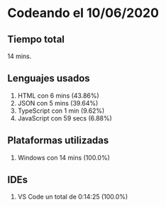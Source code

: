 # Codeando el 10/06/2020

## Tiempo total
14 mins.

## Lenguajes usados
1. HTML con 6 mins (43.86%)
1. JSON con 5 mins (39.64%)
1. TypeScript con 1 min (9.62%)
1. JavaScript con 59 secs (6.88%)

## Plataformas utilizadas
1. Windows con 14 mins (100.0%)

## IDEs
1. VS Code un total de 0:14:25 (100.0%)

